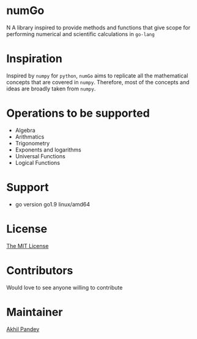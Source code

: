 # numGo
N A library inspired to provide methods and functions that
give scope for performing numerical and scientific calculations
in `go-lang`

# Inspiration
Inspired by `numpy` for `python`, `numGo` aims to replicate all the
mathematical concepts that are covered in `numpy`. Therefore, most
of the concepts and ideas are broadly taken from `numpy`.

# Operations to be supported
- Algebra
- Arithmatics
- Trigonometry
- Exponents and logarithms
- Universal Functions
- Logical Functions

# Support
- go version go1.9 linux/amd64

# License
[The MIT License](https://github.com/akhilpandey95/numGo/blob/master/LICENSE)

# Contributors
Would love to see anyone willing to contribute

# Maintainer
[Akhil Pandey](https://github.com/akhilpandey95)
